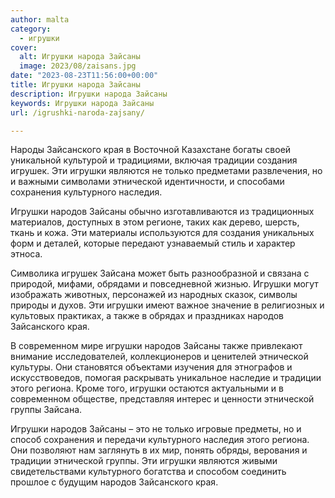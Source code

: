 ```yaml
---
author: malta
category:
  - игрушки
cover:
  alt: Игрушки народа Зайсаны
  image: 2023/08/zaisans.jpg
date: "2023-08-23T11:56:00+00:00"
title: Игрушки народа Зайсаны
description: Игрушки народа Зайсаны
keywords: Игрушки народа Зайсаны
url: /igrushki-naroda-zajsany/

---
```

Народы Зайсанского края в Восточной Казахстане богаты своей уникальной культурой и традициями, включая традиции создания игрушек. Эти игрушки являются не только предметами развлечения, но и важными символами этнической идентичности, и способами сохранения культурного наследия.

Игрушки народов Зайсаны обычно изготавливаются из традиционных материалов, доступных в этом регионе, таких как дерево, шерсть, ткань и кожа. Эти материалы используются для создания уникальных форм и деталей, которые передают узнаваемый стиль и характер этноса.

Символика игрушек Зайсана может быть разнообразной и связана с природой, мифами, обрядами и повседневной жизнью. Игрушки могут изображать животных, персонажей из народных сказок, символы природы и духов. Эти игрушки имеют важное значение в религиозных и культовых практиках, а также в обрядах и праздниках народов Зайсанского края.

В современном мире игрушки народов Зайсаны также привлекают внимание исследователей, коллекционеров и ценителей этнической культуры. Они становятся объектами изучения для этнографов и искусствоведов, помогая раскрывать уникальное наследие и традиции этого региона. Кроме того, игрушки остаются актуальными и в современном обществе, представляя интерес и ценности этнической группы Зайсана.

Игрушки народов Зайсаны – это не только игровые предметы, но и способ сохранения и передачи культурного наследия этого региона. Они позволяют нам заглянуть в их мир, понять обряды, верования и традиции этнической группы. Эти игрушки являются живыми свидетельствами культурного богатства и способом соединить прошлое с будущим народов Зайсанского края.
